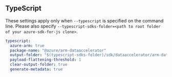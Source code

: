 ## TypeScript

These settings apply only when `--typescript` is specified on the command line.
Please also specify `--typescript-sdks-folder=<path to root folder of your azure-sdk-for-js clone>`.

``` yaml $(typescript)
typescript:
  azure-arm: true
  package-name: "@azure/arm-dataaccelerator"
  output-folder: "$(typescript-sdks-folder)/sdk/dataaccelerator/arm-dataaccelerator"
  payload-flattening-threshold: 1
  clear-output-folder: true
  generate-metadata: true
```
